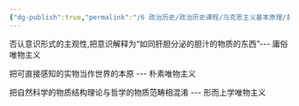 ```yaml
---
{"dg-publish":true,"permalink":"/6 政治历史/政治历史课程/马克思主义基本原理/各种主义的特点和问题/","title":"各种主义的特点和问题"}
---
```



否认意识形式的主观性,把意识解释为“如同肝胆分泌的胆汁的物质的东西”--- 庸俗唯物主义

把可直接感知的实物当作世界的本原 --- 朴素唯物主义

把自然科学的物质结构理论与哲学的物质范畴相混淆 --- 形而上学唯物主义